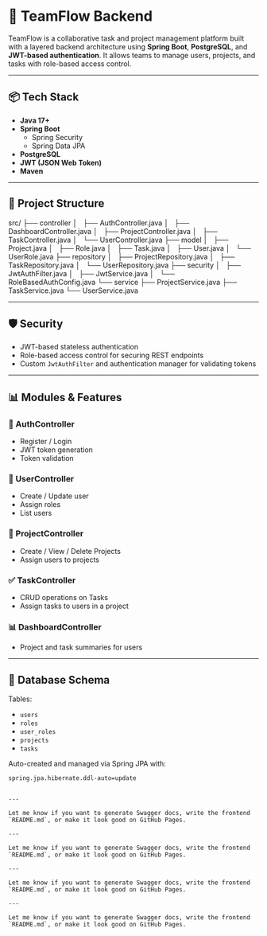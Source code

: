 # 🧠 TeamFlow Backend

TeamFlow is a collaborative task and project management platform built with a layered backend architecture using **Spring Boot**, **PostgreSQL**, and **JWT-based authentication**. It allows teams to manage users, projects, and tasks with role-based access control.

---

## 📦 Tech Stack

- **Java 17+**
- **Spring Boot**
  - Spring Security
  - Spring Data JPA
- **PostgreSQL**
- **JWT (JSON Web Token)**
- **Maven**

---

## 📂 Project Structure

src/
├── controller
│   ├── AuthController.java
│   ├── DashboardController.java
│   ├── ProjectController.java
│   ├── TaskController.java
│   └── UserController.java
├── model
│   ├── Project.java
│   ├── Role.java
│   ├── Task.java
│   ├── User.java
│   └── UserRole.java
├── repository
│   ├── ProjectRepository.java
│   ├── TaskRepository.java
│   └── UserRepository.java
├── security
│   ├── JwtAuthFilter.java
│   ├── JwtService.java
│   └── RoleBasedAuthConfig.java
└── service
    ├── ProjectService.java
    ├── TaskService.java
    └── UserService.java


---

## 🛡️ Security

- JWT-based stateless authentication
- Role-based access control for securing REST endpoints
- Custom `JwtAuthFilter` and authentication manager for validating tokens

---

## 📊 Modules & Features

### 🔐 AuthController
- Register / Login
- JWT token generation
- Token validation

### 👥 UserController
- Create / Update user
- Assign roles
- List users

### 📁 ProjectController
- Create / View / Delete Projects
- Assign users to projects

### ✅ TaskController
- CRUD operations on Tasks
- Assign tasks to users in a project

### 📊 DashboardController
- Project and task summaries for users

---

## 🧪 Database Schema

Tables:
- `users`
- `roles`
- `user_roles`
- `projects`
- `tasks`

Auto-created and managed via Spring JPA with:

```properties
spring.jpa.hibernate.ddl-auto=update


---

Let me know if you want to generate Swagger docs, write the frontend `README.md`, or make it look good on GitHub Pages.

---

Let me know if you want to generate Swagger docs, write the frontend `README.md`, or make it look good on GitHub Pages.

---

Let me know if you want to generate Swagger docs, write the frontend `README.md`, or make it look good on GitHub Pages.

---

Let me know if you want to generate Swagger docs, write the frontend `README.md`, or make it look good on GitHub Pages.
